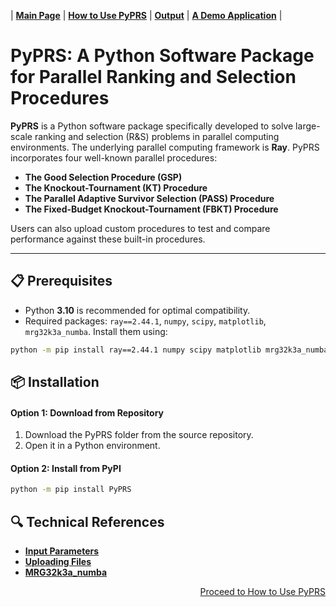 | [**Main Page**](README.md) | [**How to Use PyPRS**](./files/How%20to%20Use%20PyPRS.md) | [**Output**](./files/Output.md) | [**A Demo Application**](./files/A%20Demo%20Application.md) |


# PyPRS: A Python Software Package for Parallel Ranking and Selection Procedures



**PyPRS** is a Python software package specifically developed to solve large-scale ranking and selection (R&S) problems in parallel computing environments. The underlying parallel computing framework is **Ray**. PyPRS incorporates four well-known parallel procedures: 

- **The Good Selection Procedure (GSP)**
- **The Knockout-Tournament (KT) Procedure**
- **The Parallel Adaptive Survivor Selection (PASS) Procedure**
- **The Fixed-Budget Knockout-Tournament (FBKT) Procedure**

Users can also upload custom procedures to test and compare performance against these built-in procedures.

---
## 📋 Prerequisites
- Python **3.10** is recommended for optimal compatibility.
- Required packages:  `ray==2.44.1`, `numpy`, `scipy`, `matplotlib`, `mrg32k3a_numba`. Install them using:
```bash
python -m pip install ray==2.44.1 numpy scipy matplotlib mrg32k3a_numba
```

## 📦 Installation
#### Option 1: Download from Repository
1. Download the PyPRS folder from the source repository.
2. Open it in a Python environment.
#### Option 2: Install from PyPI
```bash
python -m pip install PyPRS
```
## 🔍 Technical References
- [**Input Parameters**](./files/Input%20Parameters%20Main.md)
- [**Uploading Files**](./files/Uploading%20Files%20Main.md)
- [**MRG32k3a_numba**](./files/MRG32k3a_numba%20Main.md)
<p align="right"><a href="./files/How to Use PyPRS.md"> Proceed to How to Use PyPRS</a></p>
